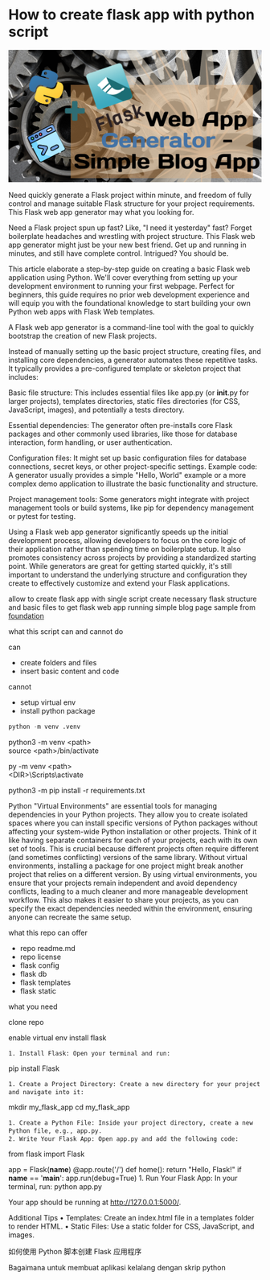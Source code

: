 # How to create flask app with python script

![my_intro](/images/web_app_generator.png)

Need quickly generate a Flask project within minute, and freedom of fully control and manage suitable Flask structure for your project requirements. 
This Flask web app generator may what you looking for.

Need a Flask project spun up fast?  Like, "I need it yesterday" fast?  Forget boilerplate headaches and wrestling with project structure.  This Flask web app generator might just be your new best friend.  Get up and running in minutes, and still have complete control. 
Intrigued?  You should be. 

This article elaborate a step-by-step guide on creating a basic Flask web application using Python. We'll cover everything from setting up your development environment to running your first webpage. Perfect for beginners, this guide requires no prior web development experience and will equip you with the foundational knowledge to start building your own Python web apps with Flask Web templates.

A Flask web app generator is a command-line tool with the goal to quickly bootstrap the creation of new Flask projects.  

Instead of manually setting up the basic project structure, creating files, and installing core dependencies, a generator automates these repetitive tasks.  It typically provides a pre-configured template or skeleton project that includes:

Basic file structure: This includes essential files like app.py (or __init__.py for larger projects), templates directories, static files directories (for CSS, JavaScript, images), and potentially a tests directory.

Essential dependencies: The generator often pre-installs core Flask packages and other commonly used libraries, like those for database interaction, form handling, or user authentication.

Configuration files: It might set up basic configuration files for database connections, secret keys, or other project-specific settings.
Example code: A generator usually provides a simple "Hello, World" example or a more complex demo application to illustrate the basic functionality and structure.

Project management tools: Some generators might integrate with project management tools or build systems, like pip for dependency management or pytest for testing.

Using a Flask web app generator significantly speeds up the initial development process, allowing developers to focus on the core logic of their application rather than spending time on boilerplate setup.  It also promotes consistency across projects by providing a standardized starting point.  While generators are great for getting started quickly, it's still important to understand the underlying structure and configuration they create to effectively customize and extend your Flask applications.

allow to create flask app with single script
create necessary flask structure and basic files to get flask web app running
simple blog page sample from [foundation][1]

what this script can and cannot do

can
- create folders and files
- insert basic content and code

cannot
- setup virtual env
- install python package

```python
python -m venv .venv
```

python3 -m venv \<path\>  
source \<path\>/bin/activate

py -m venv \<path\>  
\<DIR\>\Scripts\activate

python3 -m pip install -r requirements.txt

Python "Virtual Environments" are essential tools for managing dependencies in your Python projects.  They allow you to create isolated spaces where you can install specific versions of Python packages without affecting your system-wide Python installation or other projects.  Think of it like having separate containers for each of your projects, each with its own set of tools.  This is crucial because different projects often require different (and sometimes conflicting) versions of the same library.  Without virtual environments, installing a package for one project might break another project that relies on a different version.  By using virtual environments, you ensure that your projects remain independent and avoid dependency conflicts, leading to a much cleaner and more manageable development workflow.  This also makes it easier to share your projects, as you can specify the exact dependencies needed within the environment, ensuring anyone can recreate the same setup.

what this repo can offer

- repo readme.md
- repo license
- flask config
- flask db
- flask templates
- flask static

what you need

clone repo

enable virtual env
install flask


    1. Install Flask: Open your terminal and run:
   pip install Flask
    
    1. Create a Project Directory: Create a new directory for your project and navigate into it:
   mkdir my_flask_app
   cd my_flask_app
    
    1. Create a Python File: Inside your project directory, create a new Python file, e.g., app.py.
    2. Write Your Flask App: Open app.py and add the following code:

from flask import Flask

app = Flask(__name__)
@app.route('/')
   def home():
       return "Hello, Flask!"
if __name__ == '__main__':
       app.run(debug=True)
    1. Run Your Flask App: In your terminal, run:
   python app.py

Your app should be running at http://127.0.0.1:5000/.

Additional Tips
    • Templates: Create an index.html file in a templates folder to render HTML.
    • Static Files: Use a static folder for CSS, JavaScript, and images.


[1]: https://get.foundation/templates.html
[2]: https://docs.python.org/3/library/argparse.html

如何使用 Python 脚本创建 Flask 应用程序

Bagaimana untuk membuat aplikasi kelalang dengan skrip python